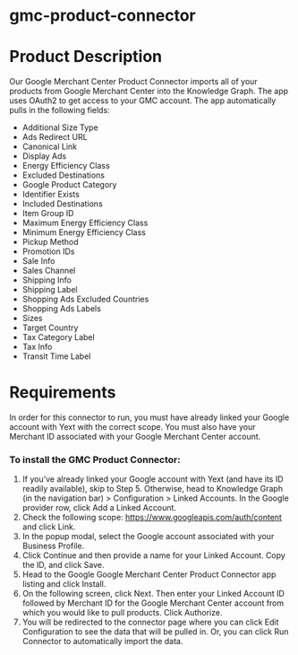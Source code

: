 # gmc-product-connector

# Product Description

Our Google Merchant Center Product Connector imports all of your products from Google Merchant Center into the Knowledge Graph. The app uses OAuth2 to get access to your GMC account. The app automatically pulls in the following fields:

- Additional Size Type
- Ads Redirect URL
- Canonical Link
- Display Ads
- Energy Efficiency Class
- Excluded Destinations
- Google Product Category
- Identifier Exists
- Included Destinations 
- Item Group ID
- Maximum Energy Efficiency Class
- Minimum Energy Efficiency Class
- Pickup Method
- Promotion IDs
- Sale Info
- Sales Channel
- Shipping Info
- Shipping Label
- Shopping Ads Excluded Countries
- Shopping Ads Labels
- Sizes
- Target Country
- Tax Category Label
- Tax Info
- Transit Time Label


# Requirements

In order for this connector to run, you must have already linked your Google account with Yext with the correct scope. You must also have your Merchant ID associated with your Google Merchant Center account.


### To install the GMC Product Connector:


1. If you’ve already linked your Google account with Yext (and have its ID readily available), skip to Step 5. Otherwise, head to Knowledge Graph (in the navigation bar) > Configuration > Linked Accounts. In the Google provider row, click Add a Linked Account.
2. Check the following scope: https://www.googleapis.com/auth/content and click Link.
3. In the popup modal, select the Google account associated with your Business Profile. 
4. Click Continue and then provide a name for your Linked Account. Copy the ID, and click Save.
5. Head to the Google Google Merchant Center Product Connector app listing and click Install. 
6. On the following screen, click Next. Then enter your Linked Account ID followed by Merchant ID for the Google Merchant Center account from which you would like to pull products. Click Authorize.
7. You will be redirected to the connector page where you can click Edit Configuration to see the data that will be pulled in. Or, you can click Run Connector to automatically import the data.
